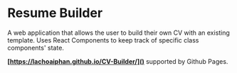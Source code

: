 # Resume Builder

A web application that allows the user to build their own CV with an existing template. Uses React Components to keep track of specific class components' state.

**[https://lachoaiphan.github.io/CV-Builder/]()** supported by Github Pages.